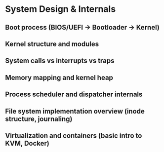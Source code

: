 # System Design & Internals

## Boot process (BIOS/UEFI → Bootloader → Kernel)

## Kernel structure and modules

## System calls vs interrupts vs traps

## Memory mapping and kernel heap

## Process scheduler and dispatcher internals

## File system implementation overview (inode structure, journaling)

## Virtualization and containers (basic intro to KVM, Docker)